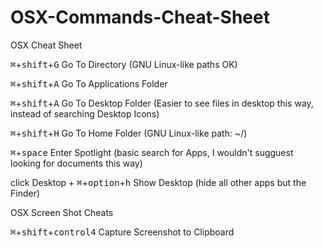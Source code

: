 # OSX-Commands-Cheat-Sheet
OSX Cheat Sheet

<kbd>⌘</kbd>+<kbd>shift</kbd>+<kbd>G</kbd> Go To Directory (GNU Linux-like paths OK)

<kbd>⌘</kbd>+<kbd>shift</kbd>+<kbd>A</kbd> Go To Applications Folder

<kbd>⌘</kbd>+<kbd>shift</kbd>+<kbd>A</kbd> Go To Desktop Folder (Easier to see files in desktop this way, instead of searching Desktop Icons)

<kbd>⌘</kbd>+<kbd>shift</kbd>+<kbd>H</kbd> Go To Home Folder (GNU Linux-like path: ~/)

<kbd>⌘</kbd>+<kbd>space</kbd> Enter Spotlight (basic search for Apps, I wouldn't sugguest looking for documents this way)

click Desktop + <kbd>⌘</kbd>+<kbd>option</kbd>+<kbd>h</kbd> Show Desktop (hide all other apps but the Finder)

OSX Screen Shot Cheats

<kbd>⌘</kbd>+<kbd>shift</kbd>+<kbd>control</kbd><kbd>4</kbd> Capture Screenshot to Clipboard
